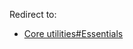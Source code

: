 Redirect to:

*   [Core utilities#Essentials](/index.php/Core_utilities#Essentials "Core utilities")